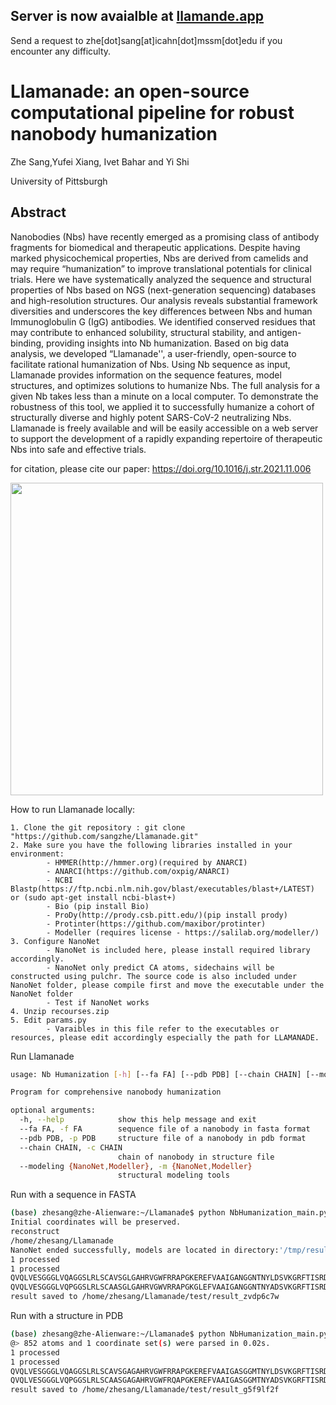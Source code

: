 ## Server is now avaialble at [llamande.app](http://www.llamanade.app)

Send a request to zhe[dot]sang[at]icahn[dot]mssm[dot]edu if you encounter any difficulty.



# Llamanade: an open-source computational pipeline for robust nanobody humanization 

Zhe Sang,Yufei Xiang, Ivet Bahar and Yi Shi

University of Pittsburgh
## Abstract 

Nanobodies (Nbs) have recently emerged as a promising class of antibody fragments for biomedical and therapeutic applications. Despite having marked physicochemical properties, Nbs are derived from camelids and may require “humanization” to improve translational potentials for clinical trials. Here we have systematically analyzed the sequence and structural properties of Nbs based on NGS (next-generation sequencing) databases and high-resolution structures. Our analysis reveals substantial framework diversities and underscores the key differences between Nbs and human Immunoglobulin G (IgG) antibodies. We identified conserved residues that may contribute to enhanced solubility, structural stability, and antigen-binding, providing insights into Nb humanization. Based on big data analysis, we developed “Llamanade'', a user-friendly, open-source to facilitate rational humanization of Nbs. Using Nb sequence as input, Llamanade provides information on the sequence features, model structures, and optimizes solutions to humanize Nbs. The full analysis for a given Nb takes less than a minute on a local computer. To demonstrate the robustness of this tool, we applied it to successfully humanize a cohort of structurally diverse and highly potent SARS-CoV-2 neutralizing Nbs. Llamanade is freely available and will be easily accessible on a web server to support the development of a rapidly expanding repertoire of therapeutic Nbs into safe and effective trials.

for citation, please cite our paper: https://doi.org/10.1016/j.str.2021.11.006
<p align="left"><img src="https://ars.els-cdn.com/content/image/1-s2.0-S0969212621004184-fx1.jpg" height="500"/></p>

How to run Llamanade locally:

    1. Clone the git repository : git clone "https://github.com/sangzhe/Llamanade.git"
    2. Make sure you have the following libraries installed in your environment:
            - HMMER(http://hmmer.org)(required by ANARCI)
            - ANARCI(https://github.com/oxpig/ANARCI)
            - NCBI Blastp(https://ftp.ncbi.nlm.nih.gov/blast/executables/blast+/LATEST) or (sudo apt-get install ncbi-blast+)
            - Bio (pip install Bio)
            - ProDy(http://prody.csb.pitt.edu/)(pip install prody)
            - Protinter(https://github.com/maxibor/protinter)
            - Modeller (requires license - https://salilab.org/modeller/)
    3. Configure NanoNet
            - NanoNet is included here, please install required library accordingly.
            - NanoNet only predict CA atoms, sidechains will be constructed using pulchr. The source code is also included under NanoNet folder, please compile first and move the executable under the NanoNet folder
            - Test if NanoNet works
    4. Unzip recourses.zip
    5. Edit params.py
            - Varaibles in this file refer to the executables or resources, please edit accordingly especially the path for LLAMANADE. 


Run Llamanade
```bash
usage: Nb Humanization [-h] [--fa FA] [--pdb PDB] [--chain CHAIN] [--modeling {NanoNet,Modeller}]

Program for comprehensive nanobody humanization

optional arguments:
  -h, --help            show this help message and exit
  --fa FA, -f FA        sequence file of a nanobody in fasta format
  --pdb PDB, -p PDB     structure file of a nanobody in pdb format
  --chain CHAIN, -c CHAIN
                        chain of nanobody in structure file
  --modeling {NanoNet,Modeller}, -m {NanoNet,Modeller}
                        structural modeling tools

```

Run with a sequence in FASTA
```bash
(base) zhesang@zhe-Alienware:~/Llamanade$ python NbHumanization_main.py --fa test/Nb21.fa
Initial coordinates will be preserved.
reconstruct
/home/zhesang/Llamanade
NanoNet ended successfully, models are located in directory:'/tmp/result_zvdp6c7w/NanoNet', total time : 1.934037835104391.
1 processed
1 processed
QVQLVESGGGLVQAGGSLRLSCAVSGLGAHRVGWFRRAPGKEREFVAAIGANGGNTNYLDSVKGRFTISRDNAKNTIYLQMNSLKPQDTAVYYCAARDIETAEYTYWGQGTQVTVS:82.0931
QVQLVESGGGLVQPGGSLRLSCAASGLGAHRVGWVRRAPGKGLEFVAAIGANGGNTNYADSVKGRFTISRDNAKNTLYLQMNSLRAEDTAVYYCARRDIETAEYTYWGQGTLVTVS:94.7688
result saved to /home/zhesang/Llamanade/test/result_zvdp6c7w
```

Run with a structure in PDB
```bash
(base) zhesang@zhe-Alienware:~/Llamanade$ python NbHumanization_main.py --pdb test/Nb20.pdb --chain C
@> 852 atoms and 1 coordinate set(s) were parsed in 0.02s.
1 processed
1 processed
QVQLVESGGGLVQAGGSLRLSCAVSGAGAHRVGWFRRAPGKEREFVAAIGASGGMTNYLDSVKGRFTISRDNAKNTIYLQMNSLKPQDTAVYYCAARDIETAEYIYWGQGTQVTVS:82.1499
QVQLVESGGGLVQPGGSLRLSCAASGAGAHRVGWFRQAPGKEREFVAAIGASGGMTNYADSVKGRFTISRDNAKNTLYLQMNSLRAEDTAVYYCARRDIETAEYIYWGQGTLVTVS:92.4397
result saved to /home/zhesang/Llamanade/test/result_g5f9lf2f
```
